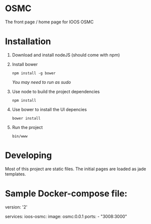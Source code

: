 # OSMC
The front page / home page for IOOS OSMC


# Installation

1. Download and install nodeJS (should come with npm)
2. Install bower
   
   ```
   npm install -g bower
   ```

   _You may need to run as sudo_

3. Use node to build the project dependencies

   ```
   npm install
   ```

4. Use bower to install the UI depencies

   ```
   bower install
   ```

5. Run the project

    ```
    bin/www
    ```

# Developing

Most of this project are static files. The initial pages are loaded as jade
templates.  

# Sample Docker-compose file:
version: '2'

services:
  ioos-osmc:
    image: osmc:0.0.1
    ports:
      - "3008:3000"
